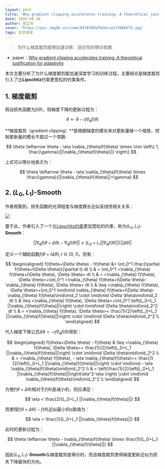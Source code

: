 ```yaml
---
layout: post
title: 'Why gradient clipping accelerates training: A theoretical justification for adaptivity'
date: 2020-09-28
author: 郑之杰
cover: 'https://pic.imgdb.cn/item/6476f08af024cca1739b6b73.jpg'
tags: 论文阅读
---
```


> 为什么梯度裁剪能够加速训练：适应性的理论依据.

- paper：[Why gradient clipping accelerates training: A theoretical justification for adaptivity](https://arxiv.org/abs/1905.11881)

本文主要分析了为什么梯度裁剪能加速深度学习的训练过程，主要结论是梯度裁剪引入了比**Lipschitz**约束更宽松的约束条件。

## 1. 梯度裁剪

假设损失函数为$f(\theta)$，则梯度下降的更新过程为：

$$
\theta \leftarrow \theta - \eta \nabla_{\theta}f(\theta)
$$

**梯度裁剪（gradient clipping）**是根据梯度的模长来对更新量做一个缩放，控制更新量的模长不超过一个常数:

$$
\theta \leftarrow \theta - \eta \nabla_{\theta}f(\theta) \times \min \left\{ 1, \frac{\gamma}{||\nabla_{\theta}f(\theta)||} \right\}
$$

上式可以等价地表示为：

$$
\theta \leftarrow \theta - \eta \nabla_{\theta}f(\theta) \times \frac{\gamma}{||\nabla_{\theta}f(\theta)||+\gamma}
$$

## 2. $(L_0,L_1)$-Smooth

作者观察到，损失函数的光滑程度与梯度模长近似呈线性相关关系：

![](https://pic.imgdb.cn/item/6476f60bf024cca173a6cd4e.jpg)

基于此，作者引入了一个比[Lipschitz约束](https://0809zheng.github.io/2022/10/11/lipschitz.html)更加宽松的约束，称为$(L_0,L_1)$-**Smooth**：

$$
||\nabla_{\theta}f(\theta+\Delta \theta) - \nabla_{\theta}f(\theta)|| \leq \left(L_0+L_1 ||\nabla_{\theta}f(\theta)||\right) ||\Delta \theta||
$$

定义一个辅助函数$f(\theta+t\Delta \theta),t\in[0,1]$，则有：

$$
\begin{aligned}
f(\theta+\Delta \theta) - f(\theta) &= \int_0^1 \frac{\partial f(\theta+t\Delta \theta)}{\partial t} dt \\
& = \int_0^1 <\nabla_{\theta} f(\theta+t\Delta \theta), \Delta \theta> dt \\
& = <\nabla_{\theta} f(\theta), \Delta \theta>+\int_0^1 <\nabla_{\theta} f(\theta+t\Delta \theta)-\nabla_{\theta} f(\theta), \Delta \theta> dt \\
& \leq <\nabla_{\theta} f(\theta), \Delta \theta>+\int_0^1 \mid\mid \nabla_{\theta} f(\theta+t\Delta \theta)-\nabla_{\theta} f(\theta)\mid\mid_2 \cdot \mid\mid \Delta \theta\mid\mid_2 dt \\
& \leq <\nabla_{\theta} f(\theta), \Delta \theta>+\int_0^1 \left(L_0+L_1 ||\nabla_{\theta}f(\theta)||\right)  \cdot t\mid\mid \Delta \theta\mid\mid_2^2 dt \\
& = <\nabla_{\theta} f(\theta), \Delta \theta>+ \frac{1}{2}\left(L_0+L_1 ||\nabla_{\theta}f(\theta)||\right)  \cdot \mid\mid \Delta \theta\mid\mid_2^2 \\
\end{aligned}
$$

代入梯度下降公式$\Delta\theta= - \eta \nabla_{\theta}f(\theta)$得到：

$$
\begin{aligned}
f(\theta+\Delta \theta) - f(\theta) & \leq  <\nabla_{\theta} f(\theta), \Delta \theta>+ \frac{1}{2}\left(L_0+L_1 ||\nabla_{\theta}f(\theta)||\right)  \cdot \mid\mid \Delta \theta\mid\mid_2^2 \\
& = <\nabla_{\theta} f(\theta), - \eta \nabla_{\theta}f(\theta)>+ \frac{1}{2}\left(L_0+L_1 ||\nabla_{\theta}f(\theta)||\right)  \cdot \mid\mid - \eta \nabla_{\theta}f(\theta)\mid\mid_2^2 \\
& = \left(\frac{1}{2}\left(L_0+L_1 ||\nabla_{\theta}f(\theta)||\right)\eta^2-\eta \right) \cdot \mid\mid \nabla_{\theta}f(\theta)\mid\mid_2^2 \\
\end{aligned}
$$

为使$f(\theta+\Delta \theta)$相对于$f(\theta)$是减小的，则应满足：

$$
\eta < \frac{2}{L_0+L_1 ||\nabla_{\theta}f(\theta)||}
$$

而使得$f(\theta+\Delta \theta)-f(\theta)$近似最小的$\eta$取值为：

$$
\eta = \frac{1}{L_0+L_1 ||\nabla_{\theta}f(\theta)||}
$$

此时的更新过程为：

$$
\theta \leftarrow \theta - \nabla_{\theta}f(\theta) \times \frac{1}{L_0+L_1 ||\nabla_{\theta}f(\theta)||}
$$

因此$(L_0,L_1)$-**Smooth**与梯度裁剪是等价的，而且梯度裁剪使得梯度更新近似为损失下降最快的方向。